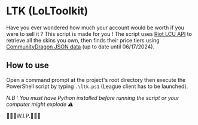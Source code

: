 
# LTK (LoLToolkit)

Have you ever wondered how much your account would be worth if you were to sell it ? This script is made for you !
The script uses [Riot LCU API](https://lcu.vivide.re/) to retrieve all the skins you own, then finds their price tiers using [CommunityDragon JSON data](https://raw.communitydragon.org/latest/plugins/rcp-be-lol-game-data/global/default/v1/skins.json) (up to date until 06/17/2024). 

## How to use
Open a command prompt at the project's root directory then execute the PowerShell script by typing ```.\ltk.ps1``` (League client has to be launched).

*N.B : You must have Python installed before running the script or your computer might explode ⚠️*

🚧🚧🚧W.I.P.🚧🚧🚧
